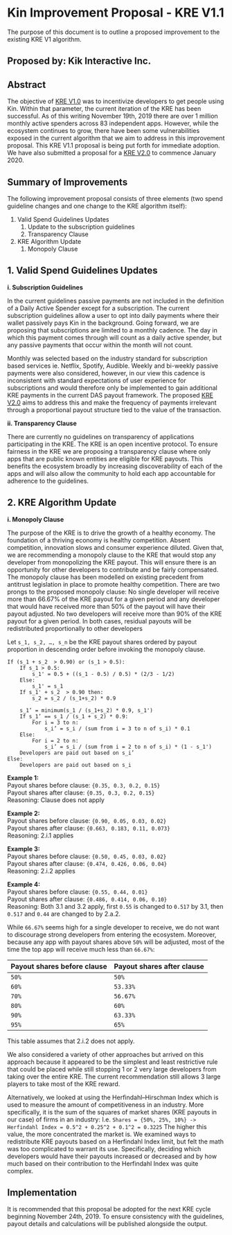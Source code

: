 # Kin Improvement Proposal - KRE V1.1
The purpose of this document is to outline a proposed improvement to the existing KRE V1 algorithm. 

## Proposed by: Kik Interactive Inc. 

## Abstract
The objective of [KRE V1.0](https://github.com/kinecosystem/rewards-engine/blob/master/accepted/KRE-v1.0.md) was to incentivize developers to get people using Kin. Within that parameter, the current iteration of the KRE has been successful. As of this writing November 19th, 2019 there are over 1 million monthly active spenders across 83 independent apps. However, while the ecosystem continues to grow, there have been some vulnerabilities exposed in the current algorithm that we aim to address in this improvement proposal. This KRE V1.1 proposal is being put forth for immediate adoption. We have also submitted a proposal for a [KRE V2.0](kik_kre_2_0.md) to commence January 2020.

## Summary of Improvements
The following improvement proposal consists of three elements (two spend guideline changes and one change to the KRE algorithm itself): 
1. Valid Spend Guidelines Updates
   1. Update to the subscription guidelines
   1. Transparency Clause
1. KRE Algorithm Update
   1. Monopoly Clause

## 1. Valid Spend Guidelines Updates

**i. Subscription Guidelines**

In the current guidelines passive payments are not included in the definition of a Daily Active Spender except for a subscription. The current subscription guidelines allow a user to opt into daily payments where their wallet passively pays Kin in the background. Going forward, we are proposing that subscriptions are limited to a monthly cadence. The day in which this payment comes through will count as a daily active spender, but any passive payments that occur within the month will not count. 

Monthly was selected based on the industry standard for subscription based services ie. Netflix, Spotify, Audible. Weekly and bi-weekly passive payments were also considered, however, in our view this cadence is inconsistent with standard expectations of user experience for subscriptions and would therefore only be implemented to gain additional KRE payments in the current DAS payout framework. The proposed [KRE V2.0](https://github.com/kinecosystem/kin-rfcs/improvment-proposals/kik_kre_1_1.md) aims to address this and make the frequency of payments irrelevant through a proportional payout structure tied to the value of the transaction. 

**ii. Transparency Clause**

There are currently no guidelines on transparency of applications participating in the KRE. The KRE is an open incentive protocol. To ensure fairness in the KRE we are proposing a transparency clause where only apps that are public known entities are eligible for KRE payouts. This benefits the ecosystem broadly by increasing discoverability of each of the apps and will also allow the community to hold each app accountable for adherence to the guidelines.

## 2. KRE Algorithm Update

**i. Monopoly Clause**

The purpose of the KRE is to drive the growth of a healthy economy. The foundation of a thriving economy is healthy competition. Absent competition, innovation slows and consumer experience diluted. Given that, we are recommending a monopoly clause to the KRE that would stop any developer from monopolizing the KRE payout. This will ensure there is an opportunity for other developers to contribute and be fairly compensated. The monopoly clause has been modelled on existing precedent from antitrust legislation in place to promote healthy competition. There are two prongs to the proposed monopoly clause: 
No single developer will receive more than 66.67% of the KRE payout for a given period and any developer that would have received more than 50% of the payout will have their payout adjusted.
No two developers will receive more than 90% of the KRE payout for a given period.
In both cases, residual payouts will be redistributed proportionally to other developers

Let `s_1, s_2, …, s_n` be the KRE payout shares ordered by payout proportion in descending order before invoking the monopoly clause.
```
If (s_1 + s_2  > 0.90) or (s_1 > 0.5):
	If s_1 > 0.5:
		s_1' = 0.5 + ((s_1 - 0.5) / 0.5) * (2/3 - 1/2)
    Else:
        s_1' = s_1
    If s_1' + s_2  > 0.90 then:
        s_2 = s_2 / (s_1+s_2) * 0.9

    s_1’ = minimum(s_1 / (s_1+s_2) * 0.9, s_1')
    If s_1’ == s_1 / (s_1 + s_2) * 0.9:
        For i = 3 to n:
            s_i’ = s_i / (sum from i = 3 to n of s_i) * 0.1
    Else:
        For i = 2 to n:
            s_i’ = s_i / (sum from i = 2 to n of s_i) * (1 - s_1')
	Developers are paid out based on s_i’
Else:
	Developers are paid out based on s_i
 ```

**Example 1:**  
Payout shares before clause: `{0.35, 0.3, 0.2, 0.15}`  
Payout shares after clause: `{0.35, 0.3, 0.2, 0.15}`  
Reasoning: Clause does not apply

**Example 2:**  
Payout shares before clause: `{0.90, 0.05, 0.03, 0.02}`  
Payout shares after clause: `{0.663, 0.183, 0.11, 0.073}`  
Reasoning: 2.i.1 applies

**Example 3:**  
Payout shares before clause: `{0.50, 0.45, 0.03, 0.02}`  
Payout shares after clause: `{0.474, 0.426, 0.06, 0.04}`  
Reasoning: 2.i.2 applies

**Example 4:**  
Payout shares before clause: `{0.55, 0.44, 0.01}`  
Payout shares after clause: `{0.486, 0.414, 0.06, 0.10}`  
Reasoning: Both 3.1 and 3.2 apply, first `0.55` is changed to `0.517` by 3.1, then `0.517` and `0.44` are changed to by 2.a.2.

While `66.67%` seems high for a single developer to receive, we do not want to discourage strong developers from entering the ecosystem. Moreover, because any app with payout shares above `50%` will be adjusted, most of the time the top app will receive much less than `66.67%`:


Payout shares before clause | Payout shares after clause
--------------------------- | --------------------------
`50%` | `50%`
`60%` | `53.33%`
`70%` | `56.67%`
`80%` | `60%`
`90%` | `63.33%`
`95%` | `65%`

This table assumes that 2.i.2 does not apply.

We also considered a variety of other approaches but arrived on this approach because it appeared to be the simplest and least restrictive rule that could be placed while still stopping 1 or 2 very large developers from taking over the entire KRE. The current recommendation still allows 3 large players to take most of the KRE reward. 

Alternatively, we looked at using the Herfindahl–Hirschman Index which is used to measure the amount of competitiveness in an industry. More specifically, it is the sum of the squares of market shares (KRE payouts in our case) of firms in an industry:
I.e. `Shares = {50%, 25%, 10%} -> Herfindahl Index = 0.5^2 + 0.25^2 + 0.1^2 = 0.3225`
The higher this value, the more concentrated the market is. We examined ways to redistribute KRE payouts based on a Herfindahl Index limit, but felt the math was too complicated to warrant its use. Specifically, deciding which developers would have their payouts increased or decreased and by how much based on their contribution to the Herfindahl Index was quite complex.

## Implementation
It is recommended that this proposal be adopted for the next KRE cycle beginning November 24th, 2019. To ensure consistency with the guidelines, payout details and calculations will be published alongside the output.
